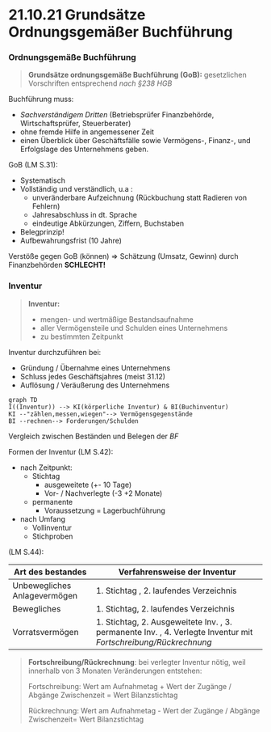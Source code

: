 # 21.10.21 Grundsätze Ordnungsgemäßer Buchführung 



### Ordnungsgemäße Buchführung

> **Grundsätze ordnungsgemäße Buchführung (GoB):** gesetzlichen Vorschriften entsprechend *nach §238 HGB*  

Buchführung muss:

- *Sachverständigem Dritten* (Betriebsprüfer Finanzbehörde, Wirtschaftsprüfer, Steuerberater) 
- ohne fremde Hilfe in angemessener Zeit 
- einen Überblick über Geschäftsfälle sowie Vermögens-, Finanz-, und Erfolgslage des Unternehmens geben.

GoB (LM S.31):

- Systematisch 
- Vollständig und verständlich, u.a :
    - unveränderbare Aufzeichnung (Rückbuchung statt Radieren von Fehlern)
    - Jahresabschluss in dt. Sprache
    - eindeutige Abkürzungen, Ziffern, Buchstaben
- Belegprinzip!
- Aufbewahrungsfrist (10 Jahre)

Verstöße gegen GoB (können) => Schätzung (Umsatz, Gewinn) durch Finanzbehörden **SCHLECHT!​**



### Inventur

> **Inventur:**
>
> - mengen- und wertmäßige Bestandsaufnahme 
> - aller Vermögensteile und Schulden eines Unternehmens
> -  zu bestimmten Zeitpunkt

Inventur durchzuführen bei:

- Gründung / Übernahme eines Unternehmens
- Schluss jedes Geschäftsjahres (meist 31.12)
- Auflösung / Veräußerung des Unternehmens



```mermaid
graph TD
I((Inventur)) --> KI(körperliche Inventur) & BI(Buchinventur)
KI --"zählen,messen,wiegen"--> Vermögensgegenstände
BI --rechnen--> Forderungen/Schulden 
```

Vergleich zwischen Beständen und Belegen der *BF* 

Formen der Inventur  (LM S.42):

- nach Zeitpunkt:
    - Stichtag 
        - ausgeweitete (+- 10 Tage)
        - Vor- / Nachverlegte (-3 +2 Monate)
    - permanente
        - Voraussetzung = Lagerbuchführung
- nach Umfang
    - Vollinventur
    - Stichproben

(LM S.44):

| Art des bestandes            | Verfahrensweise der Inventur                                 |
| ---------------------------- | ------------------------------------------------------------ |
| Unbewegliches Anlagevermögen | 1. Stichtag , 2. laufendes Verzeichnis                       |
| Bewegliches                  | 1. Stichtag, 2. laufendes Verzeichnis                        |
| Vorratsvermögen              | 1. Stichtag, 2. Ausgeweitete Inv. , 3. permanente Inv. , 4. Verlegte Inventur mit *Fortschreibung/Rückrechnung* |



> **Fortschreibung/Rückrechnung**: bei verlegter Inventur nötig, weil innerhalb von 3 Monaten Veränderungen entstehen: 
>
> Fortschreibung: Wert am Aufnahmetag + Wert der Zugänge / Abgänge Zwischenzeit = Wert Bilanzstichtag
>
> Rückrechnung: Wert am Aufnahmetag - Wert der Zugänge / Abgänge Zwischenzeit= Wert Bilanzstichtag
